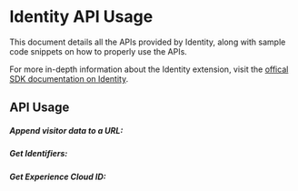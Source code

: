 # Identity API Usage

This document details all the APIs provided by Identity, along with sample code snippets on how to properly use the APIs.

For more in-depth information about the Identity extension, visit the [offical SDK documentation on Identity](https://aep-sdks.gitbook.io/docs/using-mobile-extensions/mobile-core/identity).

## API Usage

##### Append visitor data to a URL:

##### Get Identifiers:

##### Get Experience Cloud ID: